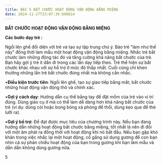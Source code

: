 ```yaml
---
title: BÀI 5 BẮT CHƯỚC HOẠT ĐỘNG VẬN ĐỘNG BẰNG MIỆNG
date: 2024-11-27T23:07:39.698614
---
```


**BẮT CHƯỚC HOẠT ĐỘNG VẬN ĐỘNG BẰNG MIỆNG**

**Các bước dạy trẻ :**

Ngồi lên ghế đối diện với trẻ và tạo sự tập trung chú ý. Bảo trẻ "làm
như thế này" đồng thời làm mẫu một hoạt động vận động bằng miệng. Nhắc
trẻ bắt chước làm những động tác đó và tăng cường khả năng bắt chước
của trẻ. Bạn hãy gợi ý trẻ ít dần đi trong các lần dạy tiếp theo. Trẻ
thể hiện sự bắt chước khác nhau với sự hỗ trợ ở mức độ thấp nhất. Cuối
cùng chỉ khen thưởng những lần trẻ bắt chước đúng nhất mà không cần
nhắc.

•**Điều kiện trước tiên**: Ngồi lên ghế, tạo sự giao tiếp bằng mắt;
bắt chước những hoạt động vận động thô và chính xác.

•**Gợi ý cách dạy**: Hướng dẫn cụ thể bằng tay để đặt mồm của trẻ vào
vị trí đúng. Dùng giáo cụ ở mà có thể làm dễ dàng hơn khả năng bắt
chước của trẻ (ví dụ: dùng còi hoặc bong bóng xà phòng để thổi, dùng
kẹo que để thè lưỡi ra).

•**Gợi ý bổ trợ:** Để đạt được mục tiêu của chương trình này. Nếu bạn
đang hướng dẫn những hoạt động bắt chước bằng miệng, tốt nhất là nên
đi đôi với một âm phát ra đồng thời với hoạt động khi nó bắt đầu. Nếu
bạn gặp khó khăn trong việc nhắc lại một hoạt động, cố gắng sử dụng
gương để con bạn nhìn cả sự phản chiếu hoạt động của bạn trong gương
khi bạn làm mẫu và dần dần không dùng gương nữa.

5

